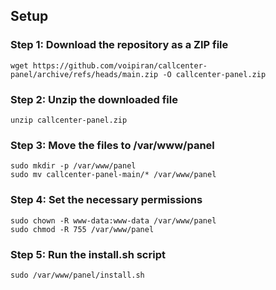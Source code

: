 ## Setup

### Step 1: Download the repository as a ZIP file
```
wget https://github.com/voipiran/callcenter-panel/archive/refs/heads/main.zip -O callcenter-panel.zip
```
### Step 2: Unzip the downloaded file
```
unzip callcenter-panel.zip
```

### Step 3: Move the files to /var/www/panel
```
sudo mkdir -p /var/www/panel
sudo mv callcenter-panel-main/* /var/www/panel
```

### Step 4: Set the necessary permissions
```
sudo chown -R www-data:www-data /var/www/panel
sudo chmod -R 755 /var/www/panel
```

### Step 5: Run the install.sh script
```
sudo /var/www/panel/install.sh
```
